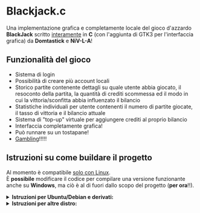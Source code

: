 # Blackjack.c
Una implementazione grafica e completamente locale del gioco d'azzardo **BlackJack** scritto <ins>interamente</ins> in **C** (con l'aggiunta di GTK3 per l'interfaccia grafica) da **Domtastick** e **NiV-L-A**!

## Funzionalità del gioco
- Sistema di login
- Possibilità di creare più account locali 
- Storico partite contenente dettagli su quale utente abbia giocato, il resoconto della partita, la quantità di crediti scommessa ed il modo in cui la vittoria/sconfitta abbia influenzato il bilancio
- Statistiche individuali per utente contenenti il numero di partite giocate, il tasso di vittoria e il bilancio attuale
- Sistema di "top-up" virtuale per aggiungere crediti al proprio bilancio
- Interfaccia completamente grafica!
- Può runnare su un tostapane!
- [Gambling](https://tenor.com/view/when-the-money-fast-money-gif-18043142)!!!!! 


## Istruzioni su come buildare il progetto
Al momento è compatibile <ins>solo con Linux</ins>.   
È **possibile** modificare il codice per compilare una versione funzionante anche su **Windows**, ma ciò è al di fuori dallo scopo del progetto (**per ora**!!).

 <details>
   <summary><strong>Istruzioni per Ubuntu/Debian e derivati:</strong></summary> 
   
Assicuratevi di installare le librerie di sviluppo di GTK:

```
sudo apt install libgtk-3-dev -y
```

Una volta installate le librerie necessarie, assicuratevi di avere installato l'utility pkg-config (a meno che non vogliate inserire manualmente come flag il directory delle librerie!):
```sh 
sudo apt update
sudo apt install pkg-config -y
```

Si consiglia l'uso di gcc per compilare il progetto. La stragrande maggioranza delle distribuzioni dovrebbe già averlo come parte di una suite di build tools; ma se per qualche motivo dovesse mancare, potete installarlo con:
```sh
sudo apt install gcc
```

Aprite un'istanza del vostro terminale di scelta e navigate nella cartella principale in cui è contenuto il codice sorgente. In seguito runnate il seguente comando per compilare il progetto:
```sh 
gcc ./main.c -rdynamic -Wno-format -Wno-deprecated-declarations -Wno-format-security `pkg-config --cflags gtk+-3.0` -o ./Blackjack `pkg-config --libs gtk+-3.0`
```
</details>

<details>
  <summary><strong>Istruzioni per altre distro:</strong></summary> 
 
Malgrado non abbia avuto tempo di testare il processo di building su altre distro, non dovrebbero esserci problemi a buildare il progetto.
Basta solo rimpiazzare la sintassi di `apt` con quella del package manager usato dalla vostra distro (il nome dei pacchetti potrebbe variare leggermente in base ad essa).

</details>
